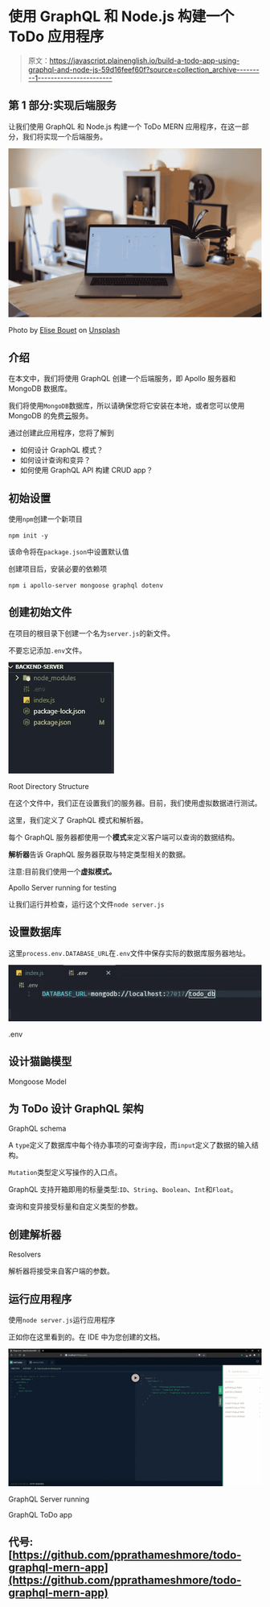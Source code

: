 # 使用 GraphQL 和 Node.js 构建一个 ToDo 应用程序

> 原文：<https://javascript.plainenglish.io/build-a-todo-app-using-graphql-and-node-js-59d16feef60f?source=collection_archive---------1----------------------->

## 第 1 部分:实现后端服务

让我们使用 GraphQL 和 Node.js 构建一个 ToDo MERN 应用程序，在这一部分，我们将实现一个后端服务。

![](img/d223213b3bf0545bf81e4d13a6c0ce05.png)

Photo by [Elise Bouet](https://unsplash.com/@elisebouet?utm_source=medium&utm_medium=referral) on [Unsplash](https://unsplash.com?utm_source=medium&utm_medium=referral)

## 介绍

在本文中，我们将使用 GraphQL 创建一个后端服务，即 Apollo 服务器和 MongoDB 数据库。

我们将使用`MongoDB`数据库，所以请确保您将它安装在本地，或者您可以使用 MongoDB 的免费[云](https://www.mongodb.com/cloud/atlas)服务。

通过创建此应用程序，您将了解到

*   如何设计 GraphQL 模式？
*   如何设计查询和变异？
*   如何使用 GraphQL API 构建 CRUD app？

## 初始设置

使用`npm`创建一个新项目

`npm init -y`

该命令将在`package.json`中设置默认值

创建项目后，安装必要的依赖项

`npm i apollo-server mongoose graphql dotenv`

## 创建初始文件

在项目的根目录下创建一个名为`server.js`的新文件。

不要忘记添加`.env`文件。

![](img/bb9594792be14e455534325465f506c0.png)

Root Directory Structure

在这个文件中，我们正在设置我们的服务器。目前，我们使用虚拟数据进行测试。

这里，我们定义了 GraphQL 模式和解析器。

每个 GraphQL 服务器都使用一个**模式**来定义客户端可以查询的数据结构。

**解析器**告诉 GraphQL 服务器获取与特定类型相关的数据。

注意:目前我们使用一个**虚拟模式。**

Apollo Server running for testing

让我们运行并检查，运行这个文件`node server.js`

## 设置数据库

这里`process.env.DATABASE_URL`在`.env`文件中保存实际的数据库服务器地址。

![](img/63457aba54d1fb859d54add6bee9e05f.png)

.env

## 设计猫鼬模型

Mongoose Model

## 为 ToDo 设计 GraphQL 架构

GraphQL schema

A `type`定义了数据库中每个待办事项的可查询字段，而`input`定义了数据的输入结构。

`Mutation`类型定义写操作的入口点。

GraphQL 支持开箱即用的标量类型:`ID`、`String`、`Boolean`、`Int`和`Float`。

查询和变异接受标量和自定义类型的参数。

## 创建解析器

Resolvers

解析器将接受来自客户端的参数。

## 运行应用程序

使用`node server.js`运行应用程序

正如你在这里看到的。在 IDE 中为您创建的文档。

![](img/e4c0bf03468f3f332e6a424f011ccabc.png)

GraphQL Server running

GraphQL ToDo app

## 代号:[https://github.com/pprathameshmore/todo-graphql-mern-app](https://github.com/pprathameshmore/todo-graphql-mern-app)